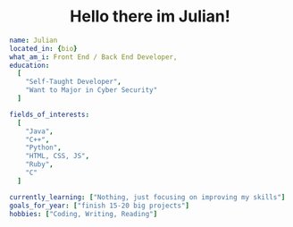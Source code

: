 <link rel="stylesheet" href="stylesheets/main.css">
<h1 align="center">Hello there im Julian!</h1>

```yaml
name: Julian
located_in: {bio}
what_am_i: Front End / Back End Developer, 
education:
  [
    "Self-Taught Developer",
    "Want to Major in Cyber Security"
  ]

fields_of_interests:
  [
    "Java",
    "C++",
    "Python",
    "HTML, CSS, JS",
    "Ruby",
    "C"
  ]

currently_learning: ["Nothing, just focusing on improving my skills"]
goals_for_year: ["finish 15-20 big projects"]
hobbies: ["Coding, Writing, Reading"]
```

<!---
tahikato/tahikato is a ✨ special ✨ repository because its `README.md` (this file) appears on your GitHub profile.
You can click the Preview link to take a look at your changes.
--->
